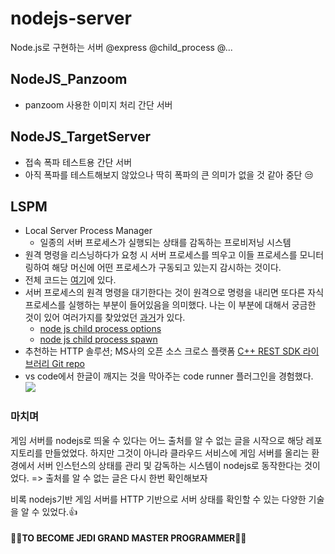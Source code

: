 # nodejs-server
Node.js로 구현하는 서버
@express @child_process @...



## NodeJS_Panzoom

- panzoom 사용한 이미지 처리 간단 서버



## NodeJS_TargetServer

- 접속 폭파 테스트용 간단 서버
- 아직 폭파를 테스트해보지 않았으나 딱히 폭파의 큰 의미가 없을 것 같아 중단 😒



## LSPM

- Local Server Process Manager
  - 일종의 서버 프로세스가 실행되는 상태를 감독하는 프로비저닝 시스템
- 원격 명령을 리스닝하다가 요청 시 서버 프로세스를 띄우고 이들 프로세스를 모니터링하여 해당 머신에 어떤 프로세스가 구동되고 있는지 감시하는 것이다.
- 전체 코드는 [여기](https://github.com/PioneerRedwood/MultiplayerBook/blob/master/Chapter%2013/localServerProcessManager/routes/api.js)에 있다.
- 서버 프로세스의 원격 명령을 대기한다는 것이 원격으로 명령을 내리면 또다른 자식 프로세스를 실행하는 부분이 들어있음을 의미했다. 나는 이 부분에 대해서 궁금한 것이 있어 여러가지를 찾았었던 [과거](https://github.com/PioneerRedwood/JavaPractice/tree/main/JSPWorks/service)가 있다.
  - [node js child process options](https://nodejs.org/api/child_process.html#child_process_child_process_spawn_command_args_options)
  - [node js child process spawn](https://nodejs.org/api/child_process.html#child_process_event_spawn)
- 추천하는 HTTP 솔루션; MS사의 오픈 소스 크로스 플랫폼 [C++ REST SDK 라이브러리 Git repo](https://github.com/microsoft/cpprestsdk)
- vs code에서 한글이 깨지는 것을 막아주는 code runner 플러그인을 경험했다.
  <img src="https://user-images.githubusercontent.com/45554623/130902081-45945a70-6185-4f3f-955f-62709355d2eb.png">



### 마치며

게임 서버를 nodejs로 띄울 수 있다는 어느 출처를 알 수 없는 글을 시작으로 해당 레포지토리를 만들었었다. 하지만 그것이 아니라 클라우드 서비스에 게임 서버를 올리는 환경에서 서버 인스턴스의 상태를 관리 및 감독하는 시스템이 nodejs로 동작한다는 것이었다. 
=> 출처를 알 수 없는 글은 다시 한번 확인해보자

비록 nodejs기반 게임 서버를 HTTP 기반으로 서버 상태를 확인할 수 있는 다양한 기술을 알 수 있었다.👍



#### 🐱‍👤TO BECOME JEDI GRAND MASTER PROGRAMMER🐱‍👤